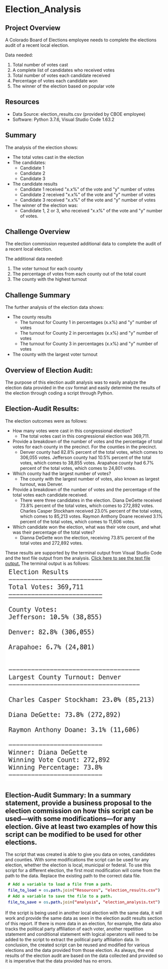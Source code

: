# Election_Analysis

## Project Overview
A Colorado Board of Elections employee needs to complete the elections audit of a recent local election.

Data needed:
1. Total number of votes cast
2. A complete list of candidates who received votes
3. Total number of votes each candidate received
4. Percentage of votes each candidate won
5. The winner of the election based on popular vote

## Resources
- Data Source: election_results.csv (provided by CBOE employee)
- Software: Python 3.7.6, Visual Studio Code 1.63.2
## Summary
The analysis of the election shows:
- The total votes cast in the election
- The candidates:
    - Candidate 1
    - Candidate 2
    - Candidate 3
- The candidate results
    - Candidate 1 received "x.x%" of the vote and "y" number of votes
    - Candidate 2 received "x.x%" of the vote and "y" number of votes
    - Candidate 3 received "x.x%" of the vote and "y" number of votes
- The winner of the election was:
    - Candidate 1, 2 or 3, who received "x.x%" of the vote and "y" number of votes.
    
## Challenge Overview
The election commission requested additional data to complete the audit of a recent local election.

The additional data needed:
1. The voter turnout for each county
2. The percentage of votes from each county out of the total count
3. The county with the highest turnout

## Challenge Summary
The further analysis of the election data shows:
- The county results
    - The turnout for County 1 in percentages (x.x%) and "y" number of votes  
    - The turnout for County 2 in percentages (x.x%) and "y" number of votes  
    - The turnout for County 3 in percentages (x.x%) and "y" number of votes  
- The county with the largest voter turnout

## Overview of Election Audit:
The purpose of this election audit analysis was to easily analyze the election data provided in the csv format and easily determine the results of the election through coding a script through Python. 

## Election-Audit Results: 
The election outcomes were as follows:
- How many votes were cast in this congressional election? 
    - The total votes cast in this congressional election was 369,711.
- Provide a breakdown of the number of votes and the percentage of total votes for each county in the precinct. For the counties in the precinct. 
    - Denver county had 82.8% percent of the total votes, which comes to 306,055 votes. Jefferson county had 10.5% percent of the total votes, which comes to 38,855 votes. Arapahoe county had 6.7% percent of the total votes, which comes to 24,801 votes.
- Which county had the largest number of votes?
    - The county with the largest number of votes, also known as largest turnout, was Denver.
- Provide a breakdown of the number of votes and the percentage of the total votes each candidate received. 
    - There were three candidates in the election. Diana DeGette received 73.8% percent of the total votes, which comes to 272,892 votes. Charles Casper Stockham received 23.0% percent of the total votes, which comes to 85,213 votes. Raymon Anthony Doane received 3.1% percent of the total votes, which comes to 11,606 votes.
- Which candidate won the election, what was their vote count, and what was their percentage of the total votes? 
    - Dianna DeGette won the election, receiving 73.8% percent of the total votes and 272,892 votes.

These results are supported by the terminal output from Visual Studio Code and the text file output from the analysis. [Click here to see the text file output.](Analysis/election_analysis.txt) The terminal output is as follows:  
![This is an image](Resources/VSCode_terminal_output_screenshot.png)

## Election-Audit Summary: In a summary statement, provide a business proposal to the election commission on how this script can be used—with some modifications—for any election. Give at least two examples of how this script can be modified to be used for other elections.
The script that was created is able to give you data on votes, candidates and counties. With some modifications the script can be used for any election, whether the election is local, municipal or federal. To use this script for a different election, the first most modification will come from the path to the data. Replace the existing path to the correct data file. ![This is an image](Resources/data_file_path_screenshot.png)
If the script is being used in another local election with the same data, it will work and provide the same data as seen in the election audit results section of this report. If there is more data in an election, for example, the data also tracks the political party affiliation of each voter, another repetition statement and conditional statement with logical operators will need to be added to the script to extract the political party affiliation data. In conclusion, the created script can be reused and modified for various elections and the data provided from those election. As always, the end results of the election audit are based on the data collected and provided so it is imperative that the data provided has no errors.
